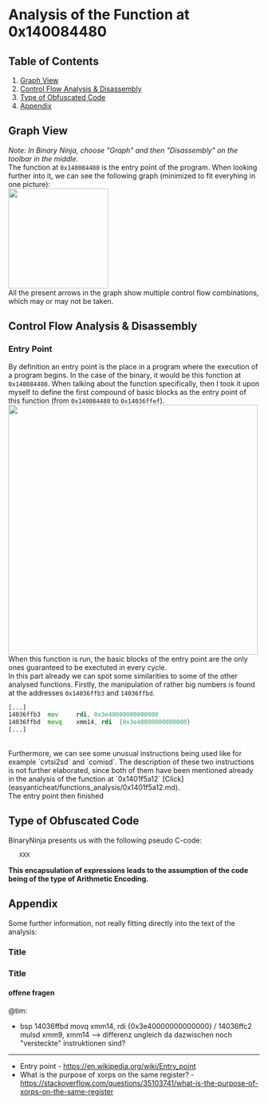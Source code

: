# Analysis of the Function at 0x140084480

## Table of Contents
1. [Graph View](#graphview)
2. [Control Flow Analysis & Disassembly](#controlflowanalysis)
3. [Type of Obfuscated Code](#typeofobfuscation)
4. [Appendix](#appendix)

## Graph View <a name="graphview"></a>
_Note: In Binary Ninja, choose "Graph" and then "Disassembly" on the toolbar in the middle._
<br>
The function at `0x140084480` is the entry point of the program. When looking further into it, we can see the following graph (minimized to fit everyhing in one picture):
<br>
<img src="https://github.com/OpaxIV/hslu_secproj/assets/93701325/20e24c5e-efc7-4264-a238-b633a2bc8f9f" width="200">
<br/>
All the present arrows in the graph show multiple control flow combinations, which may or may not be taken.

## Control Flow Analysis & Disassembly <a name="controlflowanalysis"></a>

### Entry Point
By definition an entry point is the place in a program where the execution of a program begins. In the case of the binary, it would be this function at `0x140084480`. When talking about the function specifically, then I took it upon myself to define the first compound of basic blocks as the entry point of this function (from `0x140084480` to `0x14036ffef`).
<br>
<img src="https://github.com/OpaxIV/hslu_secproj/assets/93701325/12e42b3e-f4cd-4bd3-816d-c45c27bf9719" width="500">
<br>
When this function is run, the basic blocks of the entry point are the only ones guaranteed to be exectuted in every cycle.
<br>
In this part already we can spot some similarities to some of the other analysed functions.
Firstly, the manipulation of rather big numbers is found at the addresses `0x14036ffb3` and `14036ffbd`.
<br>
```asm
[...]
14036ffb3  mov     rdi, 0x3e40000000000000
14036ffbd  movq    xmm14, rdi  {0x3e40000000000000}
[...]
```
<br>
Furthermore, we can see some unusual instructions being used like for example `cvtsi2sd` and `comisd`. The description of these two instructions is not further elaborated, since both of them have been mentioned already in the analysis of the function at `0x1401f5a12` [Click](easyanticheat/functions_analysis/0x1401f5a12.md).
<br>
The entry point then finished 



## Type of Obfuscated Code <a name="typeofobfuscation"></a>
BinaryNinja presents us with the following pseudo C-code:
```C
   XXX
```


**This encapsulation of expressions leads to the assumption of the code being of the type of Arithmetic Encoding.**




## Appendix <a name="appendix"></a>
Some further information, not really fitting directly into the text of the analysis:
### Title

### Title








#### offene fragen
@tim:
- bsp 14036ffbd  movq    xmm14, rdi  {0x3e40000000000000} / 14036ffc2  mulsd   xmm9, xmm14 --> differenz ungleich da dazwischen noch "versteckte" instruktionen sind?




---
- Entry point - https://en.wikipedia.org/wiki/Entry_point
- What is the purpose of xorps on the same register? - https://stackoverflow.com/questions/35103741/what-is-the-purpose-of-xorps-on-the-same-register
